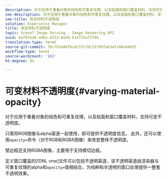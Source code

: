 ```yaml
---
description: 对于应用于重叠对象的纯色和可重复纹理，以及贴面和窗口覆盖材料，支持可变不透明度。
seo-description: 对于应用于重叠对象的纯色和可重复纹理，以及贴面和窗口覆盖材料，支持可变不透明度。
seo-title: 改变材料不透明度
solution: Experience Manager
title: 改变材料不透明度
topic: Scene7 Image Serving - Image Rendering API
uuid: 6af07ea8-44ba-4253-8a26-614725af2f46
translation-type: tm+mt
source-git-commit: 7bc7b3a86fbcdc57cfdc31745fae3afc06e44b15
workflow-type: tm+mt
source-wordcount: '163'
ht-degree: 0%

---
```



# 可变材料不透明度{#varying-material-opacity}

对于应用于重叠对象的纯色和可重复纹理，以及贴面和窗口覆盖材料，支持可变不透明度。

只需将RGB图像与alpha渠道一起使用，即可提供不透明度信息。 此外，还可以使用`opacity=`命令（对于RGB和RGBA图像）来改变整体不透明度。

壁边框还支持RGBA图像，主要用于支持模切边框。

定义窗口覆盖的[!DNL vnw]文件可以包括不透明渠道，该不透明渠道由渲染器与可重复纹理的alpha和`opacity=`值相结合，为纯粹和半透明的窗口处理提供一整套不透明效果。
